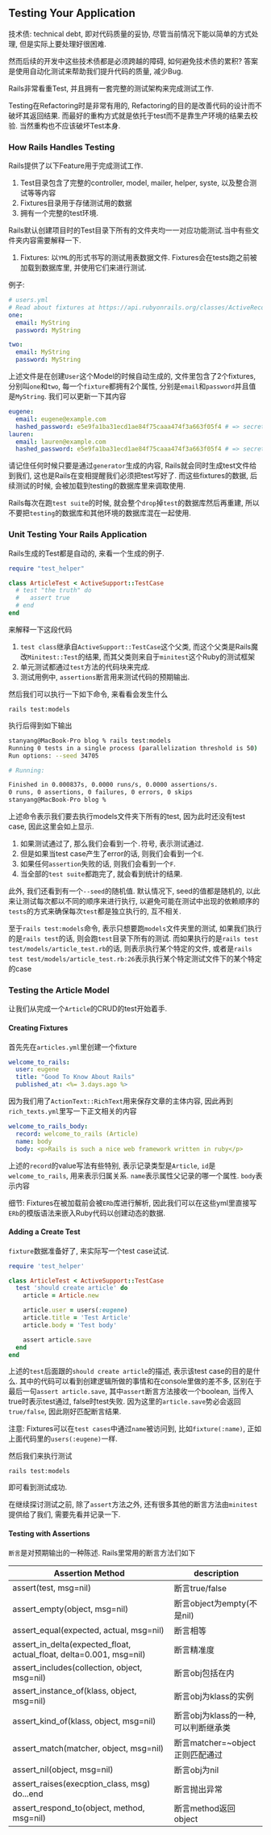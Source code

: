 ## Testing Your Application

技术债: technical debt, 即对代码质量的妥协, 尽管当前情况下能以简单的方式处理, 但是实际上要处理好很困难. 

然而后续的开发中这些技术债都是必须跨越的障碍, 如何避免技术债的累积? 答案是使用自动化测试来帮助我们提升代码的质量, 减少Bug.

Rails非常看重Test, 并且拥有一套完整的测试架构来完成测试工作.

Testing在Refactoring时是非常有用的, Refactoring的目的是改善代码的设计而不破坏其返回结果. 而最好的重构方式就是依托于test而不是靠生产环境的结果去校验. 当然重构也不应该破坏Test本身.

### How Rails Handles Testing

Rails提供了以下Feature用于完成测试工作.

1. Test目录包含了完整的controller, model, mailer, helper, syste, 以及整合测试等等内容
2. Fixtures目录用于存储测试用的数据
3. 拥有一个完整的test环境.

Rails默认创建项目时的Test目录下所有的文件夹均一一对应功能测试.当中有些文件夹内容需要解释一下.

1. Fixtures: 以`YML`的形式书写的测试用表数据文件. Fixtures会在tests跑之前被加载到数据库里, 并使用它们来进行测试.

例子:

```yml
# users.yml
# Read about fixtures at https://api.rubyonrails.org/classes/ActiveRecord/FixtureSet.html
one:
  email: MyString
  password: MyString

two:
  email: MyString
  password: MyString
```

上述文件是在创建`User`这个Model的时候自动生成的, 文件里包含了2个fixtures, 分别叫`one`和`two`, 每一个`fixture`都拥有2个属性, 分别是`email`和`password`并且值是`MyString`. 我们可以更新一下其内容

```yml
eugene:
  email: eugene@example.com
  hashed_password: e5e9fa1ba31ecd1ae84f75caaa474f3a663f05f4 # => secret
lauren:
  email: lauren@example.com
  hashed_password: e5e9fa1ba31ecd1ae84f75caaa474f3a663f05f4 # => secret
```

请记住任何时候只要是通过`generator`生成的内容, Rails就会同时生成test文件给到我们, 这也是Rails在变相提醒我们必须把test写好了. 而这些fixtures的数据, 后续测试的时候, 会被加载到testing的数据库里来调取使用.

Rails每次在跑`test suite`的时候, 就会整个`drop`掉`test`的数据库然后再重建, 所以不要把`testing`的数据库和其他环境的数据库混在一起使用.

### Unit Testing Your Rails Application

Rails生成的Test都是自动的, 来看一个生成的例子.

```ruby
require "test_helper"

class ArticleTest < ActiveSupport::TestCase
  # test "the truth" do
  #   assert true
  # end
end
```

来解释一下这段代码

1. `test class`继承自`ActiveSupport::TestCase`这个父类, 而这个父类是Rails魔改`Minitest::Test`的结果, 而其父类则来自于`minitest`这个Ruby的测试框架
2. 单元测试都通过`test`方法的代码块来完成.
3. 测试用例中, `assertions`断言用来测试代码的预期输出. 

然后我们可以执行一下如下命令, 来看看会发生什么

`rails test:models`

执行后得到如下输出

```sh
stanyang@MacBook-Pro blog % rails test:models
Running 0 tests in a single process (parallelization threshold is 50)
Run options: --seed 34705

# Running:

Finished in 0.000837s, 0.0000 runs/s, 0.0000 assertions/s.
0 runs, 0 assertions, 0 failures, 0 errors, 0 skips
stanyang@MacBook-Pro blog % 
```

上述命令表示我们要去执行models文件夹下所有的test, 因为此时还没有test case, 因此这里会如上显示. 

1. 如果测试通过了, 那么我们会看到一个`.`符号, 表示测试通过. 
2. 但是如果当test case产生了error的话, 则我们会看到一个`E`.
3. 如果任何`assertion`失败的话, 则我们会看到一个`F`.
4. 当全部的`test suite`都跑完了, 就会看到统计的结果.

此外, 我们还看到有一个`--seed`的随机值. 默认情况下, seed的值都是随机的, 以此来让测试每次都以不同的顺序来进行执行, 以避免可能在测试中出现的依赖顺序的`tests`的方式来确保每次`test`都是独立执行的, 互不相关.

至于`rails test:models`命令, 表示只想要跑`models`文件夹里的测试, 如果我们执行的是`rails test`的话, 则会跑`test`目录下所有的测试. 而如果执行的是`rails test test/models/article_test.rb`的话, 则表示执行某个特定的文件, 或者是`rails test test/models/article_test.rb:26`表示执行某个特定测试文件下的某个特定的case

### Testing the Article Model

让我们从完成一个`Article`的CRUD的test开始着手.

#### Creating Fixtures

首先先在`articles.yml`里创建一个fixture

```yml
welcome_to_rails:
  user: eugene
  title: "Good To Know About Rails"
  published_at: <%= 3.days.ago %>
```

因为我们用了`ActionText::RichText`用来保存文章的主体内容, 因此再到`rich_texts.yml`里写一下正文相关的内容

```yml
welcome_to_rails_body:
  record: welcome_to_rails (Article)
  name: body
  body: <p>Rails is such a nice web framework written in ruby</p>
```

上述的`record`的value写法有些特别, 表示记录类型是`Article`, `id`是`welcome_to_rails`, 用来表示归属关系. `name`表示属性父记录的哪一个属性. `body`表示内容

细节: Fixtures在被加载前会被`ERb`库进行解析, 因此我们可以在这些yml里直接写`ERb`的模版语法来嵌入Ruby代码以创建动态的数据.

#### Adding a Create Test

`fixture`数据准备好了, 来实际写一个test case试试.

```ruby
require 'test_helper'

class ArticleTest < ActiveSupport::TestCase
  test 'should create article' do
    article = Article.new

    article.user = users(:eugene)
    article.title = 'Test Article'
    article.body = 'Test body'

    assert article.save
  end
end
```

上述的`test`后面跟的`should create article`的描述, 表示该test case的目的是什么. 其中的代码可以看到创建逻辑所做的事情和在console里做的差不多, 区别在于最后一句`assert article.save`, 其中`assert`断言方法接收一个boolean, 当传入true时表示test通过, false时test失败.  因为这里的`article.save`势必会返回`true/false`, 因此刚好匹配断言结果.

注意: Fixtures可以在`test cases`中通过`name`被访问到, 比如`fixture(:name)`, 正如上面代码里的`users(:eugene)`一样.

然后我们来执行测试

`rails test:models`

即可看到测试成功.

在继续探讨测试之前, 除了`assert`方法之外, 还有很多其他的断言方法由`minitest`提供给了我们, 需要先看并记录一下.

#### Testing with Assertions

`断言`是对预期输出的一种陈述. Rails里常用的断言方法们如下

Assertion Method | description
---|---|
assert(test, msg=nil) | 断言true/false
assert_empty(object, msg=nil) | 断言object为empty(不是nil)
assert_equal(expected, actual, msg=nil) | 断言相等
assert_in_delta(expected_float, actual_float, delta=0.001, msg=nil) | 断言精准度
assert_includes(collection, object, msg=nil) | 断言obj包括在内
assert_instance_of(klass, object, msg=nil) | 断言obj为klass的实例
assert_kind_of(klass, object, msg=nil) | 断言obj为klass的一种,可以判断继承类
assert_match(matcher, object, msg=nil) | 断言matcher=~object正则匹配通过
assert_nil(object, msg=nil) | 断言obj为nil
assert_raises(execption_class, msg) do...end | 断言抛出异常
assert_respond_to(object, method, msg=nil) | 断言method返回object